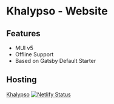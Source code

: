 # Khalypso - Website

## Features

- MUI v5
- Offline Support
- Based on Gatsby Default Starter

## Hosting

[Khalypso](https://www.khalypso.fr) [![Netlify Status](https://api.netlify.com/api/v1/badges/6c77a2ee-f594-4d4e-86c9-d030ffe66352/deploy-status)](https://app.netlify.com/sites/ecstatic-mcnulty-839575/deploys)
